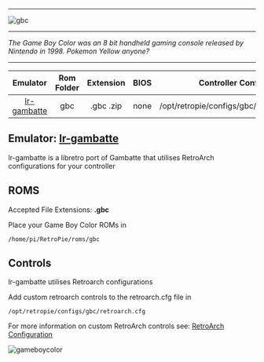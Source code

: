***
![gbc](https://cloud.githubusercontent.com/assets/10035308/12191836/672b3014-b596-11e5-9bbe-bcafd30bb402.png)
***
_The Game Boy Color was an 8 bit handheld gaming console released by Nintendo in 1998. Pokemon Yellow anyone?_

***

| Emulator | Rom Folder | Extension | BIOS |  Controller Config |
| :---: | :---: | :---: | :---: | :---: |
| [lr-gambatte](https://github.com/libretro/gambatte-libretro) | gbc  | .gbc .zip | none | /opt/retropie/configs/gbc/retroarch.cfg |

## Emulator: [lr-gambatte](https://github.com/libretro/gambatte-libretro)

lr-gambatte is a libretro port of Gambatte that utilises RetroArch configurations for your controller
## ROMS

Accepted File Extensions: **.gbc**

Place your Game Boy Color ROMs in
```
/home/pi/RetroPie/roms/gbc
```
## Controls

lr-gambatte utilises Retroarch configurations

Add custom retroarch controls to the retroarch.cfg file in
```shell
/opt/retropie/configs/gbc/retroarch.cfg
```
For more information on custom RetroArch controls see: [RetroArch Configuration](https://github.com/petrockblog/RetroPie-Setup/wiki/RetroArch-Configuration)

![gameboycolor](https://cloud.githubusercontent.com/assets/10035308/7334404/bd65e496-eb4e-11e4-82e6-78494534d305.png)
